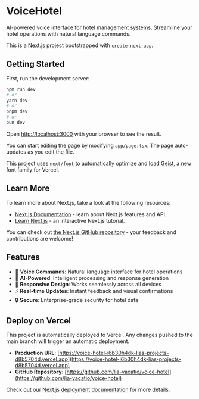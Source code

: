 # VoiceHotel

AI-powered voice interface for hotel management systems. Streamline your hotel operations with natural language commands.

This is a [Next.js](https://nextjs.org) project bootstrapped with [`create-next-app`](https://nextjs.org/docs/app/api-reference/cli/create-next-app).

## Getting Started

First, run the development server:

```bash
npm run dev
# or
yarn dev
# or
pnpm dev
# or
bun dev
```

Open [http://localhost:3000](http://localhost:3000) with your browser to see the result.

You can start editing the page by modifying `app/page.tsx`. The page auto-updates as you edit the file.

This project uses [`next/font`](https://nextjs.org/docs/app/building-your-application/optimizing/fonts) to automatically optimize and load [Geist](https://vercel.com/font), a new font family for Vercel.

## Learn More

To learn more about Next.js, take a look at the following resources:

- [Next.js Documentation](https://nextjs.org/docs) - learn about Next.js features and API.
- [Learn Next.js](https://nextjs.org/learn) - an interactive Next.js tutorial.

You can check out [the Next.js GitHub repository](https://github.com/vercel/next.js) - your feedback and contributions are welcome!

## Features

- 🎤 **Voice Commands**: Natural language interface for hotel operations
- 🤖 **AI-Powered**: Intelligent processing and response generation
- 📱 **Responsive Design**: Works seamlessly across all devices
- ⚡ **Real-time Updates**: Instant feedback and visual confirmations
- 🔒 **Secure**: Enterprise-grade security for hotel data

## Deploy on Vercel

This project is automatically deployed to Vercel. Any changes pushed to the main branch will trigger an automatic deployment.

- **Production URL**: [https://voice-hotel-i6b30h4dk-lias-projects-d8b5704d.vercel.app](https://voice-hotel-i6b30h4dk-lias-projects-d8b5704d.vercel.app)
- **GitHub Repository**: [https://github.com/lia-vacatio/voice-hotel](https://github.com/lia-vacatio/voice-hotel)

Check out our [Next.js deployment documentation](https://nextjs.org/docs/app/building-your-application/deploying) for more details.
